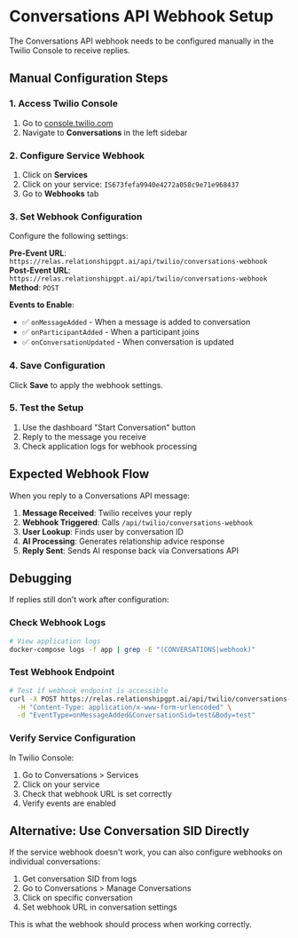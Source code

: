 # Conversations API Webhook Setup

The Conversations API webhook needs to be configured manually in the Twilio Console to receive replies.

## Manual Configuration Steps

### 1. Access Twilio Console
1. Go to [console.twilio.com](https://console.twilio.com)
2. Navigate to **Conversations** in the left sidebar

### 2. Configure Service Webhook
1. Click on **Services**
2. Click on your service: `IS673fefa9940e4272a058c9e71e968437`
3. Go to **Webhooks** tab

### 3. Set Webhook Configuration
Configure the following settings:

**Pre-Event URL**: `https://relas.relationshipgpt.ai/api/twilio/conversations-webhook`
**Post-Event URL**: `https://relas.relationshipgpt.ai/api/twilio/conversations-webhook`
**Method**: `POST`

**Events to Enable**:
- ✅ `onMessageAdded` - When a message is added to conversation
- ✅ `onParticipantAdded` - When a participant joins
- ✅ `onConversationUpdated` - When conversation is updated

### 4. Save Configuration
Click **Save** to apply the webhook settings.

### 5. Test the Setup
1. Use the dashboard "Start Conversation" button
2. Reply to the message you receive
3. Check application logs for webhook processing

## Expected Webhook Flow

When you reply to a Conversations API message:

1. **Message Received**: Twilio receives your reply
2. **Webhook Triggered**: Calls `/api/twilio/conversations-webhook`
3. **User Lookup**: Finds user by conversation ID
4. **AI Processing**: Generates relationship advice response
5. **Reply Sent**: Sends AI response back via Conversations API

## Debugging

If replies still don't work after configuration:

### Check Webhook Logs
```bash
# View application logs
docker-compose logs -f app | grep -E "(CONVERSATIONS|webhook)"
```

### Test Webhook Endpoint
```bash
# Test if webhook endpoint is accessible
curl -X POST https://relas.relationshipgpt.ai/api/twilio/conversations-webhook \
  -H "Content-Type: application/x-www-form-urlencoded" \
  -d "EventType=onMessageAdded&ConversationSid=test&Body=test"
```

### Verify Service Configuration
In Twilio Console:
1. Go to Conversations > Services
2. Click on your service
3. Check that webhook URL is set correctly
4. Verify events are enabled

## Alternative: Use Conversation SID Directly

If the service webhook doesn't work, you can also configure webhooks on individual conversations:

1. Get conversation SID from logs
2. Go to Conversations > Manage Conversations
3. Click on specific conversation
4. Set webhook URL in conversation settings

This is what the webhook should process when working correctly.